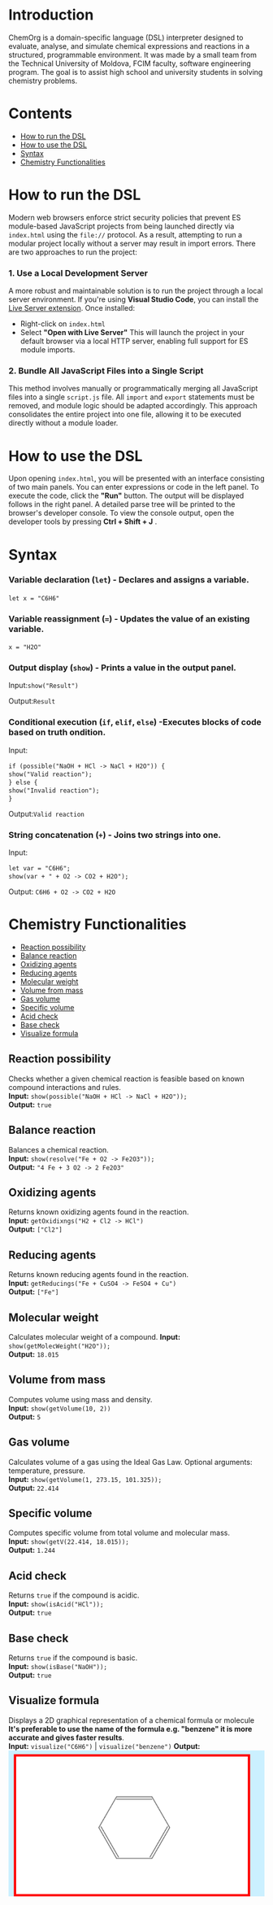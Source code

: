 # Introduction
ChemOrg is a domain-specific language (DSL) interpreter designed to evaluate, analyse, and simulate chemical expressions and reactions in a structured, programmable environment. It was made by a small team from the Technical University of Moldova, FCIM faculty, software engineering program. The goal is to assist high school and university students in solving chemistry problems.

# Contents

- [How to run the DSL](#how-to-run-the-dsl)
- [How to use the DSL](#how-to-use-the-dsl)
- [Syntax](#syntax)
- [Chemistry Functionalities](#chemistry-functionalities)

# How to run the DSL
Modern web browsers enforce strict security policies that prevent ES module-based JavaScript projects from being launched directly via `index.html` using the `file://` protocol. As a result, attempting to run a modular project locally without a server may result in import errors.
There are two approaches to run the project:
### 1. Use a Local Development Server
A more robust and maintainable solution is to run the project through a local server environment. If you're using **Visual Studio Code**, you can install the [Live Server extension](https://marketplace.visualstudio.com/items?itemName=ritwickdey.LiveServer).
Once installed:
- Right-click on `index.html`
- Select **"Open with Live Server"**
This will launch the project in your default browser via a local HTTP server, enabling full support for ES module imports.
### 2. Bundle All JavaScript Files into a Single Script
This method involves manually or programmatically merging all JavaScript files into a single `script.js` file. All `import` and `export` statements must be removed, and module logic should be adapted accordingly. This approach consolidates the entire project into one file, allowing it to be executed directly without a module loader.

# How to use the DSL
Upon opening `index.html`, you will be presented with an interface consisting of two main panels. You can enter expressions or code in the left panel. To execute the code, click the **"Run"** button. The output will be displayed follows in the right panel. A detailed parse tree will be printed to the browser's developer console. To view the console output, open the developer tools by pressing **Ctrl + Shift + J** .

# Syntax

### **Variable declaration (`let`)** - Declares and assigns a variable.  
`let x = "C6H6"`

### **Variable reassignment (`=`)** - Updates the value of an existing variable.  
`x = "H2O"`

### **Output display (`show`)** - Prints a value in the output panel.

Input:`show("Result")`

Output:`Result`

### **Conditional execution (`if`, `elif`, `else`)** -Executes blocks of code based on truth ondition.

Input:
```
if (possible("NaOH + HCl -> NaCl + H2O")) {
show("Valid reaction");
} else {
show("Invalid reaction");
}
```

Output:`Valid reaction`

### **String concatenation (`+`)** - Joins two strings into one.
  
Input:
```
let var = "C6H6";
show(var + " + O2 -> CO2 + H2O");
```

Output: `C6H6 + O2 -> CO2 + H2O`


# Chemistry Functionalities
- [Reaction possibility](#reaction-possibility)
- [Balance reaction](#balance-reaction)
- [Oxidizing agents](#oxidizing-agents)
- [Reducing agents](#reducing-agents)
- [Molecular weight](#molecular-weight)
- [Volume from mass](#volume-from-mass)
- [Gas volume](#gas-volume)
- [Specific volume](#specific-volume)
- [Acid check](#acid-check)
- [Base check](#base-check)
- [Visualize formula](#visualize-formula)

## Reaction possibility
Checks whether a given chemical reaction is feasible based on known compound interactions and rules.  
**Input:** `show(possible("NaOH + HCl -> NaCl + H2O"));`  
**Output:** `true`

## Balance reaction
Balances a chemical reaction.  
**Input:** `show(resolve("Fe + O2 -> Fe2O3"));`  
**Output:** `"4 Fe + 3 O2 -> 2 Fe2O3"`

## Oxidizing agents
Returns known oxidizing agents found in the reaction.  
**Input:** `getOxidixngs("H2 + Cl2 -> HCl")`  
**Output:** `["Cl2"]`

## Reducing agents
Returns known reducing agents found in the reaction.  
**Input:** `getReducings("Fe + CuSO4 -> FeSO4 + Cu")`  
**Output:** `["Fe"]`

## Molecular weight
Calculates molecular weight of a compound. 
**Input:** `show(getMolecWeight("H2O"));`  
**Output:** `18.015`

## Volume from mass
Computes volume using mass and density.  
**Input:** `show(getVolume(10, 2))`  
**Output:** `5`

## Gas volume
Calculates volume of a gas using the Ideal Gas Law. Optional arguments: temperature, pressure.  
**Input:** `show(getVolume(1, 273.15, 101.325));`  
**Output:** `22.414`

## Specific volume
Computes specific volume from total volume and molecular mass.  
**Input:** `show(getV(22.414, 18.015));`  
**Output:** `1.244`

## Acid check
Returns `true` if the compound is acidic.  
**Input:** `show(isAcid("HCl"));`  
**Output:** `true`

## Base check
Returns `true` if the compound is basic.  
**Input:** `show(isBase("NaOH"));`  
**Output:** `true`

## Visualize formula
Displays a 2D graphical representation of a chemical formula or molecule **It's preferable to use the name of the formula e.g. "benzene" it is more accurate and gives faster results**.  
**Input:** `visualize("C6H6")`  |   `visualize("benzene")`
**Output:** 
![alt text](/images/image.png)
